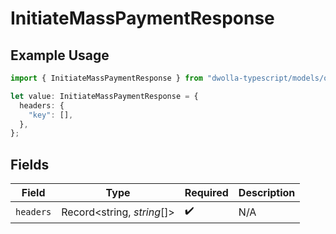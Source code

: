 # InitiateMassPaymentResponse

## Example Usage

```typescript
import { InitiateMassPaymentResponse } from "dwolla-typescript/models/operations";

let value: InitiateMassPaymentResponse = {
  headers: {
    "key": [],
  },
};
```

## Fields

| Field                      | Type                       | Required                   | Description                |
| -------------------------- | -------------------------- | -------------------------- | -------------------------- |
| `headers`                  | Record<string, *string*[]> | :heavy_check_mark:         | N/A                        |
